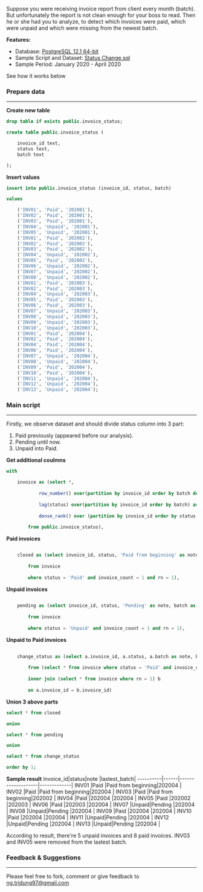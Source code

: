 Suppose you were receiving invoice report from client every month (batch). But unfortunately the report is not clean enough for your boss to read. Then he or she had you to analyze, to detect which invoices were paid, which were unpaid and which were missing from the newest batch.

**Features:**
+ Database: [PostgreSQL 12.1 64-bit](https://www.postgresql.org/download/)
+ Sample Script and Dataset: [Status Change.sql](https://github.com/ngtridung97/Sql/blob/master/Batch%20Invoice/Status%20Change.sql)
+ Sample Period: January 2020 - April 2020

See how it works below

### Prepare data
----------
**Create new table**
```sql
drop table if exists public.invoice_status;

create table public.invoice_status (

	invoice_id text,
	status text,
	batch text

);
```
**Insert values**
```sql		
insert into public.invoice_status (invoice_id, status, batch)

values

	('INV01', 'Paid', '202001'),
	('INV02', 'Paid', '202001'),
	('INV03', 'Paid', '202001'),
	('INV04', 'Unpaid', '202001'),
	('INV05', 'Unpaid', '202001'),
	('INV01', 'Paid', '202002'),
	('INV02', 'Paid', '202002'),
	('INV03', 'Paid', '202002'),
	('INV04', 'Unpaid', '202002'),
	('INV05', 'Paid', '202002'),
	('INV06', 'Unpaid', '202002'),
	('INV07', 'Unpaid', '202002'),
	('INV08', 'Unpaid', '202002'),
	('INV01', 'Paid', '202003'),
	('INV02', 'Paid', '202003'),
	('INV04', 'Unpaid', '202003'),
	('INV05', 'Paid', '202003'),
	('INV06', 'Paid', '202003'),
	('INV07', 'Unpaid', '202003'),
	('INV08', 'Unpaid', '202003'),
	('INV09', 'Unpaid', '202003'),
	('INV10', 'Unpaid', '202003'),
	('INV01', 'Paid', '202004'),
	('INV02', 'Paid', '202004'),
	('INV04', 'Paid', '202004'),
	('INV06', 'Paid', '202004'),
	('INV07', 'Unpaid', '202004'),
	('INV08', 'Unpaid', '202004'),
	('INV09', 'Paid', '202004'),
	('INV10', 'Paid', '202004'),
	('INV11', 'Unpaid', '202004'),
	('INV12', 'Unpaid', '202004'),
	('INV13', 'Unpaid', '202004');
```

### Main script
----------
Firstly, we observe dataset and should divide status column into 3 part:

1. Paid previously (appeared before our analysis).
2. Pending until now.
3. Unpaid into Paid.

**Get additional coulmns**
```sql
with

	invoice as (select *,
	
			row_number() over(partition by invoice_id order by batch desc) as rn,
			
			lag(status) over(partition by invoice_id order by batch) as prev_status,
	
			dense_rank() over (partition by invoice_id order by status asc) + dense_rank() over (partition by invoice_id order by status desc) - 1 as invoice_count
			
		from public.invoice_status),
```
**Paid invoices**
```sql

	closed as (select invoice_id, status, 'Paid from beginning' as note, batch as lastest_batch
	
		from invoice
		
		where status = 'Paid' and invoice_count = 1 and rn = 1),
```
**Unpaid invoices**
```sql
		
	pending as (select invoice_id, status, 'Pending' as note, batch as lastest_batch
	
		from invoice
		
		where status = 'Unpaid' and invoice_count = 1 and rn = 1),
```
**Unpaid to Paid invoices**
```sql
		
	change_status as (select a.invoice_id, a.status, a.batch as note, b.batch as lastest_batch
	
		from (select * from invoice where status = 'Paid' and invoice_count = 2 and status != prev_status) a
		
		inner join (select * from invoice where rn = 1) b
		
		on a.invoice_id = b.invoice_id)
```
**Union 3 above parts**
```sql
select * from closed

union

select * from pending

union

select * from change_status

order by 1;
```
**Sample result**
invoice_id|status|note               |lastest_batch|
----------|------|-------------------|-------------|
INV01     |Paid  |Paid from beginning|202004       |
INV02     |Paid  |Paid from beginning|202004       |
INV03     |Paid  |Paid from beginning|202002       |
INV04     |Paid  |202004             |202004       |
INV05     |Paid  |202002             |202003       |
INV06     |Paid  |202003             |202004       |
INV07     |Unpaid|Pending            |202004       |
INV08     |Unpaid|Pending            |202004       |
INV09     |Paid  |202004             |202004       |
INV10     |Paid  |202004             |202004       |
INV11     |Unpaid|Pending            |202004       |
INV12     |Unpaid|Pending            |202004       |
INV13     |Unpaid|Pending            |202004       |

According to result, there're 5 unpaid invoices and 8 paid invoices. INV03 and INV05 were removed from the lastest batch.

### Feedback & Suggestions
----------
Please feel free to fork, comment or give feedback to ng.tridung97@gmail.com